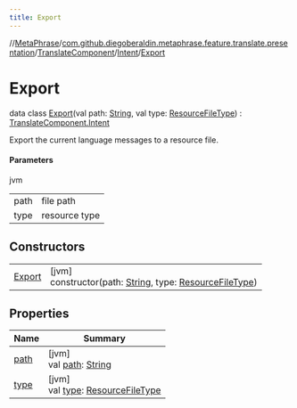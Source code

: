 ```yaml
---
title: Export
---
```

//[MetaPhrase](../../../../../index.html)/[com.github.diegoberaldin.metaphrase.feature.translate.presentation](../../../index.html)/[TranslateComponent](../../index.html)/[Intent](../index.html)/[Export](index.html)



# Export

data class [Export](index.html)(val path: [String](https://kotlinlang.org/api/latest/jvm/stdlib/kotlin/-string/index.html), val type: [ResourceFileType](../../../../com.github.diegoberaldin.metaphrase.domain.project.data/-resource-file-type/index.html)) : [TranslateComponent.Intent](../index.html)

Export the current language messages to a resource file.



#### Parameters


jvm

| | |
|---|---|
| path | file path |
| type | resource type |



## Constructors


| | |
|---|---|
| [Export](-export.html) | [jvm]<br>constructor(path: [String](https://kotlinlang.org/api/latest/jvm/stdlib/kotlin/-string/index.html), type: [ResourceFileType](../../../../com.github.diegoberaldin.metaphrase.domain.project.data/-resource-file-type/index.html)) |


## Properties


| Name | Summary |
|---|---|
| [path](path.html) | [jvm]<br>val [path](path.html): [String](https://kotlinlang.org/api/latest/jvm/stdlib/kotlin/-string/index.html) |
| [type](type.html) | [jvm]<br>val [type](type.html): [ResourceFileType](../../../../com.github.diegoberaldin.metaphrase.domain.project.data/-resource-file-type/index.html) |

